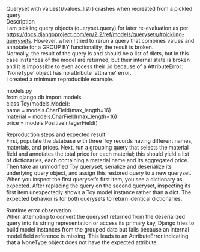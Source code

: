 Queryset with values()/values_list() crashes when recreated from a pickled query  
Description  
I am pickling query objects (queryset.query) for later re-evaluation as per https://docs.djangoproject.com/en/2.2/ref/models/querysets/#pickling-querysets. However, when I tried to rerun a query that combines values and annotate for a GROUP BY functionality, the result is broken.  
Normally, the result of the query is and should be a list of dicts, but in this case instances of the model are returned, but their internal state is broken and it is impossible to even access their .id because of a AttributeError: 'NoneType' object has no attribute 'attname' error.  
I created a minimum reproducible example.  

models.py  
from django.db import models  
class Toy(models.Model):  
    name = models.CharField(max_length=16)  
    material = models.CharField(max_length=16)  
    price = models.PositiveIntegerField()  

Reproduction steps and expected result  
First, populate the database with three Toy records having different names, materials, and prices. Next, run a grouping query that selects the material field and annotates the total price for each material; this should yield a list of dictionaries, each containing a material name and its aggregated price. Then take an unmodified Toy queryset, serialize and deserialize its underlying query object, and assign this restored query to a new queryset. When you inspect the first queryset’s first item, you see a dictionary as expected. After replacing the query on the second queryset, inspecting its first item unexpectedly shows a Toy model instance rather than a dict. The expected behavior is for both querysets to return identical dictionaries.  

Runtime error observation  
When attempting to convert the queryset returned from the deserialized query into its string representation or access its primary key, Django tries to build model instances from the grouped data but fails because an internal model field reference is missing. This leads to an AttributeError indicating that a NoneType object does not have the expected attribute.